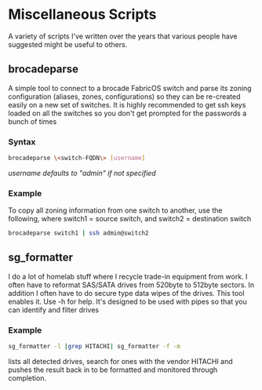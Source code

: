 # Miscellaneous Scripts
A variety of scripts I've written over the years that various people have suggested might be useful to others.

## brocadeparse
A simple tool to connect to a brocade FabricOS switch and parse its zoning configuration (aliases, zones, configurations) so they can be re-created easily on a new set of switches.  It is highly recommended to get ssh keys loaded on all the switches so you don't get prompted for the passwords a bunch of times

### Syntax
```bash
brocadeparse \<switch-FQDN\> [username]
```
_username defaults to "admin" if not specified_

### Example
To copy all zoning information from one switch to another, use the following, where switch1 = source switch, and switch2 = destination switch

```bash
brocadeparse switch1 | ssh admin@switch2
```

## sg_formatter
I do a lot of homelab stuff where I recycle trade-in equipment from work.  I often have to reformat SAS/SATA drives from 520byte to 512byte sectors.  In addition I often have to do secure type data wipes of the drives.  This tool enables it.  Use -h for help.  It's designed to be used with pipes so that you can identify and filter drives

### Example
```bash
sg_formatter -l |grep HITACHI| sg_formatter -f -m 
```

lists all detected drives, search for ones with the vendor HITACHI and pushes the result back in to be formatted and monitored through completion.
